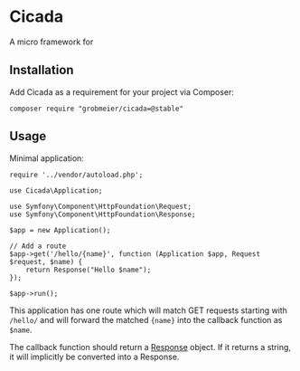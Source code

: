 Cicada
======

A micro framework for

Installation
------------

Add Cicada as a requirement for your project via Composer:

```
composer require "grobmeier/cicada=@stable"
```

Usage
-----

Minimal application:

```
require '../vendor/autoload.php';

use Cicada\Application;

use Symfony\Component\HttpFoundation\Request;
use Symfony\Component\HttpFoundation\Response;

$app = new Application();

// Add a route
$app->get('/hello/{name}', function (Application $app, Request $request, $name) {
    return Response("Hello $name");
});

$app->run();
```

This application has one route which will match GET requests starting with
`/hello/` and will forward the matched `{name}` into the callback function as
`$name`.

The callback function should return a
[Response](http://symfony.com/doc/current/components/http_foundation/introduction.html#response)
object. If it returns a string, it will implicitly be converted into a Response.
